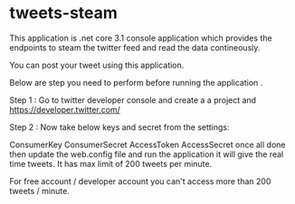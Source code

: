 # tweets-steam
This application is .net core 3.1 console application which provides the endpoints to steam the twitter feed and read the data contineously.

You can post your tweet using this application.

Below are step you need to perform before running the application .

Step 1 : Go to twitter developer console and create a a project and https://developer.twitter.com/

Step 2 : Now take below keys and secret from the settings:

ConsumerKey
ConsumerSecret
AccessToken
AccessSecret
once all done then update the web.config file and run the application it will give the real time tweets. It has max limit of 200 tweets per minute.

For free account / developer account you can't access more than 200 tweets / minute.
